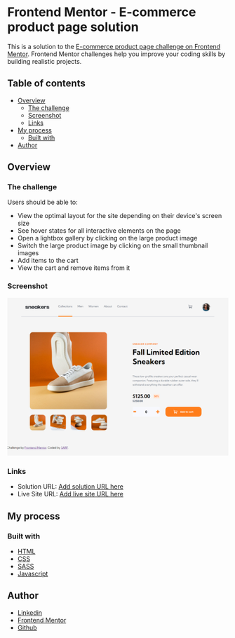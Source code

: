 # Frontend Mentor - E-commerce product page solution

This is a solution to the [E-commerce product page challenge on Frontend Mentor](https://www.frontendmentor.io/challenges/ecommerce-product-page-UPsZ9MJp6). Frontend Mentor challenges help you improve your coding skills by building realistic projects.

## Table of contents

- [Overview](#overview)
  - [The challenge](#the-challenge)
  - [Screenshot](#screenshot)
  - [Links](#links)
- [My process](#my-process)
  - [Built with](#built-with)
- [Author](#author)

## Overview

### The challenge

Users should be able to:

- View the optimal layout for the site depending on their device's screen size
- See hover states for all interactive elements on the page
- Open a lightbox gallery by clicking on the large product image
- Switch the large product image by clicking on the small thumbnail images
- Add items to the cart
- View the cart and remove items from it

### Screenshot

![](./images/screenshot.png)

### Links

- Solution URL: [Add solution URL here](https://abisol-2711.github.io/Day62/)
- Live Site URL: [Add live site URL here](https://your-live-site-url.com)

## My process

### Built with

- [HTML](https://developer.mozilla.org/en-US/docs/Web/HTML)
- [CSS](https://developer.mozilla.org/en-US/docs/Web/CSS)
- [SASS](https://sass-lang.com/documentation/)
- [Javascript](https://developer.mozilla.org/en-US/docs/Web/JavaScript)



## Author

- [Linkedin](https://www.linkedin.com/in/sol-r%C3%A1zuri-fullstackdeveloper/)
- [Frontend Mentor](https://www.frontendmentor.io/profile/Abisol-2711)
- [Github](https://github.com/Abisol-2711)

